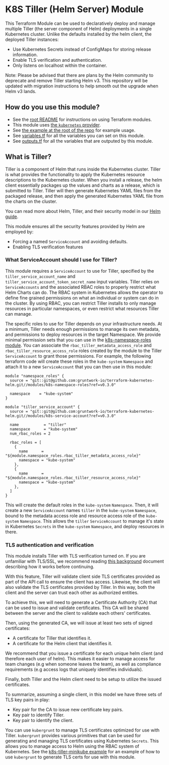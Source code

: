 # K8S Tiller (Helm Server) Module

This Terraform Module can be used to declaratively deploy and manage multiple Tiller (the server component of Helm)
deployments in a single Kubernetes cluster.
Unlike the defaults installed by the helm client, the deployed Tiller instances:

- Use Kubernetes Secrets instead of ConfigMaps for storing release information.
- Enable TLS verification and authentication.
- Only listens on localhost within the container.

Note: Please be advised that there are plans by the Helm community to deprecate and remove Tiller starting Helm v3. This
repository will be updated with migration instructions to help smooth out the upgrade when Helm v3 lands.


## How do you use this module?

* See the [root README](/README.md) for instructions on using Terraform modules.
* This module uses [the `kubernetes` provider](https://www.terraform.io/docs/providers/kubernetes/index.html).
* See [the example at the root of the repo](/) for example usage.
* See [variables.tf](./variables.tf) for all the variables you can set on this module.
* See [outputs.tf](./outputs.tf) for all the variables that are outputed by this module.


## What is Tiller?

Tiller is a component of Helm that runs inside the Kubernetes cluster. Tiller is what provides the functionality to
apply the Kubernetes resource descriptions to the Kubernetes cluster. When you install a release, the helm client
essentially packages up the values and charts as a release, which is submitted to Tiller. Tiller will then generate
Kubernetes YAML files from the packaged release, and then apply the generated Kubernetes YAML file from the charts on
the cluster.

You can read more about Helm, Tiller, and their security model in our [Helm
guide](https://github.com/gruntwork-io/kubergrunt/blob/master/HELM_GUIDE.md).

This module ensures all the security features provided by Helm are employed by:

- Forcing a named `ServiceAccount` and avoiding defaults.
- Enabling TLS verification features


### What ServiceAccount should I use for Tiller?

This module requires a `ServiceAccount` to use for Tiller, specified by the `tiller_service_account_name` and
`tiller_service_account_token_secret_name` input variables. Tiller relies on `ServiceAccounts` and the associated RBAC
roles to properly restrict what Helm Charts can do. The RBAC system in Kubernetes allows the operator to define fine
grained permissions on what an individual or system can do in the cluster. By using RBAC, you can restrict Tiller
installs to only manage resources in particular namespaces, or even restrict what resources Tiller can manage.

The specific roles to use for Tiller depends on your infrastructure needs. At a minimum, Tiller needs enough permissions
to manage its own metadata, and permissions to deploy resources in the target Namespace. We provide minimal permission
sets that you can use in the [k8s-namespace-roles module](../k8s-namespace-roles). You can associate the
`rbac_tiller_metadata_access_role` and `rbac_tiller_resource_access_role` roles created by the module to the Tiller
`ServiceAccount` to grant those permissions. For example, the following terraform code will create these roles in the
`kube-system` `Namespace` and attach it to a new `ServiceAccount` that you can then use in this module:

```hcl
module "namespace_roles" {
  source = "git::git@github.com:gruntwork-io/terraform-kubernetes-helm.git//modules/k8s-namespace-roles?ref=v0.3.0"

  namespace    = "kube-system"
}

module "tiller_service_account" {
  source = "git::git@github.com:gruntwork-io/terraform-kubernetes-helm.git//modules/k8s-service-account?ref=v0.3.0"

  name           = "tiller"
  namespace      = "kube-system"
  num_rbac_roles = 2

  rbac_roles = [
    {
      name      = "${module.namespace_roles.rbac_tiller_metadata_access_role}"
      namespace = "kube-system"
    },
    {
      name      = "${module.namespace_roles.rbac_tiller_resource_access_role}"
      namespace = "kube-system"
    },
  ]
}
```

This will create the default roles in the `kube-system` `Namespace`. Then, it will create a new `ServiceAccount` names
`tiller` in the `kube-system` `Namespace`, bound to the metadata access role and resource access role of the
`kube-system` `Namespace`. This allows the `tiller` `ServiceAccount` to manage it's state in Kubernetes `Secrets` in the
`kube-system` `Namespace`, and deploy resources in there.

### TLS authentication and verification

This module installs Tiller with TLS verification turned on. If you are unfamiliar with TLS/SSL, we recommend reading
[this background](https://github.com/hashicorp/terraform-aws-vault/tree/master/modules/private-tls-cert#background)
document describing how it works before continuing.

With this feature, Tiller will validate client side TLS certificates provided as part of the API call to ensure the
client has access. Likewise, the client will also validate the TLS certificates provided by Tiller. In this way, both
the client and the server can trust each other as authorized entities.

To achieve this, we will need to generate a Certificate Authority (CA) that can be used to issue and validate
certificates. This CA will be shared between the server and the client to validate each others' certificates.

Then, using the generated CA, we will issue at least two sets of signed certificates:

- A certificate for Tiller that identifies it.
- A certificate for the Helm client that identifies it.

We recommend that you issue a certificate for each unique helm client (and therefore each user of helm). This makes it
easier to manage access for team changes (e.g when someone leaves the team), as well as compliance requirements (e.g
access logs that uniquely identifies individuals).

Finally, both Tiller and the Helm client need to be setup to utilize the issued certificates.

To summarize, assuming a single client, in this model we have three sets of TLS key pairs in play:

- Key pair for the CA to issue new certificate key pairs.
- Key pair to identify Tiller.
- Key pair to identify the client.

You can use `kubergrunt` to manage TLS certificates optimized for use with Tiller. `kubergrunt` provides various
primitives that can be used for generating and managing TLS certificates using Kubernetes `Secrets`. This allows you to
manage access to Helm using the RBAC system of Kubernetes. See the [k8s-tiller-minikube
example](/examples/k8s-tiller-minikube) for an example of how to use `kubergrunt` to generate TLS certs for use with
this module.
